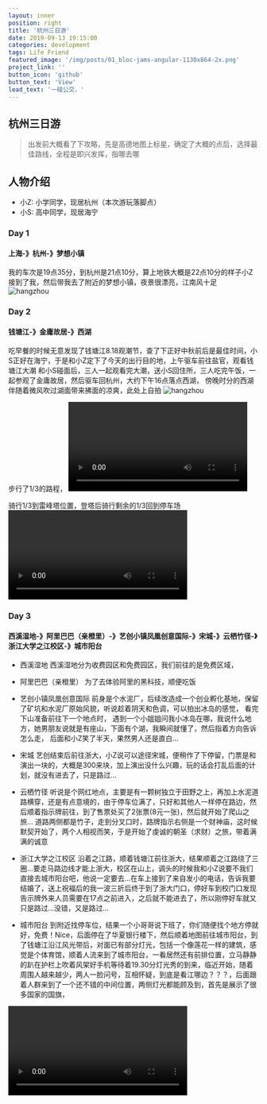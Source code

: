 ```yaml
---
layout: inner
position: right
title: '杭州三日游'
date: 2019-09-13 19:15:00
categories: development
tags: Life Friend
featured_image: '/img/posts/01_bloc-jams-angular-1130x864-2x.png'
project_link: ''
button_icon: 'github'
button_text: 'View'
lead_text: '一碰公交，'
---
```


## 杭州三日游
> 出发前大概看了下攻略，先是高德地图上标星，确定了大概的点后，选择最佳路线，全程是即兴发挥，指哪去哪


## 人物介绍
- 小Z: 小学同学，现居杭州（本次游玩落脚点）
- 小S: 高中同学，现居海宁

### Day 1 
#### 上海-》杭州-》梦想小镇
我的车次是19点35分，到杭州是21点10分，算上地铁大概是22点10分的样子小Z接到了我，然后带我去了附近的梦想小镇，夜景很漂亮，江南风十足
![hangzhou](/img/posts/hangzhou/day01/dream.png)

### Day 2 
#### 钱塘江-》金庸故居-》西湖
吃早餐的时候无意发现了钱塘江8.18观潮节，查了下正好中秋前后是最佳时间，小S正好在海宁，于是和小Z定下了今天的出行目的地，上午驱车前往盐官，观看钱塘江大潮
和小S碰面后，三人一起观看完大潮，送小S回住所，三人吃完午饭，一起参观了金庸故居，然后驱车回杭州，大约下午16点落点西湖，
傍晚时分的西湖伴随着微风吹过湖面带来拂面的凉爽，此处上自拍
![hangzhou](/img/posts/hangzhou/day02/my.png)

步行了1/3的路程，
<video src="/img/posts/hangzhou/day02/IMG_4575.mp4" height="180"
controls="controls"></video>

骑行1/3到雷峰塔位置，登塔后骑行剩余的1/3回到停车场
<video src="/img/posts/hangzhou/day02/IMG_4575.mp4" height="180"
controls="controls"></video>

### Day 3 
#### 西溪湿地-》阿里巴巴（亲橙里）-》艺创小镇凤凰创意国际-》宋城-》云栖竹径-》浙江大学之江校区-》城市阳台

* 西溪湿地
西溪湿地分为收费园区和免费园区，我们前往的是免费区域，

* 阿里巴巴（亲橙里）
为了去体验阿里的黑科技，顺便吃饭


* 艺创小镇凤凰创意国际
前身是个水泥厂，后续改造成一个创业孵化基地，保留了矿坑和水泥厂原始风貌，听说趁着阴天和色调，可以拍出冰岛的感觉，
看完下山准备前往下一个地点时，
遇到一个小姐姐问我小冰岛在哪，我说什么地方，她男朋友说就是有座山，下面有个湖，我瞬间就懂了，然后指着方向告诉怎么走，
后面和小Z笑了半天，果然男人还是直白...


* 宋城
艺创结束后前往浙大，小Z说可以途径宋城，便稍作了下停留，门票是和演出一块的，大概是300来块，加上演出没什么兴趣，玩的话会打乱后面的计划，就没有进去了，只是路过...

* 云栖竹径
听说是个网红地点，主要是有一颗树独立于田野之上，再加上水泥道路横穿，还是有点意境的，由于停车位满了，只好和其他人一样停在路边，然后顺着指示牌前往，到了售票处买了2张票(8元一张)，然后就开始了爬山之旅...
道路两侧都是竹子，走到分叉口时，路牌指示右侧是一个财神庙，这时候默契开始了，两个人相视而笑，于是开始了虔诚的朝圣（求财）之旅，带着满满的诚意


* 浙江大学之江校区
沿着之江路，顺着钱塘江前往浙大，结果顺着之江路绕了三圈...要走马路边线才能上浙大，校区在山上，调头的时候我和小Z说要不我们直接去城市阳台吧，他说一定要去...在车上接到了来自发小的电话，告诉我要结婚了，送上祝福后的我一波三折后终于到了浙大门口，停好车到校门口发现告示牌外来人员需要在17点之前进入，之后就不能进去了，所以刚停好车就又只是路过...没错，又是路过...


* 城市阳台
到附近找停车位，结果一个小哥哥说下班了，你们随便找个地方停就好，免费！Nice，后面停在了华夏银行楼下，然后顺着地图前往城市阳台，到了钱塘江沿江风光带后，对面已有部分灯光，包括一个像莲花一样的建筑，感觉是个体育馆，顺着人流来到了城市阳台，一看居然还有前排位置，立马静静的趴在护栏上吹着风架好手机等待着19.30分灯光秀的到来，临近开始，随着周围人越来越少，两人一脸问号，互相怀疑，到底是看江哪边？？？，后面跟着人群来到了一个还不错的中间位置，两侧灯光都能顾及到，首先是展示了很多国家的国旗，

<video src="/img/posts/hangzhou/day03/278.MP4" height="180"
controls="controls"></video>





